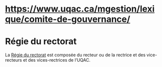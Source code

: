 # https://www.uqac.ca/mgestion/lexique/comite-de-gouvernance/

# Régie du rectorat
La [Régie du rectorat](https://www.uqac.ca/mgestion/lexique/comite-de-gouvernance/<https:/www.uqac.ca/mgestion/lexique/comite-de-gouvernance/>) est composée du recteur ou de la rectrice et des vice-recteurs et des vices-rectrices de l’UQAC.
